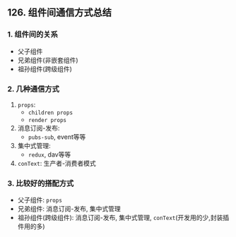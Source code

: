 ## 126. 组件间通信方式总结

### 1. 组件间的关系
- 父子组件
- 兄弟组件(非嵌套组件)
- 祖孙组件(跨级组件)

### 2. 几种通信方式
1. `props`:
   - `children props`
   - `render props`
2. 消息订阅-发布:
   - `pubs-sub`, event等等
3. 集中式管理:
   - `redux`, dav等等
4. `conText`:
   生产者-消费者模式

### 3. 比较好的搭配方式
   - 父子组件: `props`
   - 兄弟组件: 消息订阅-发布, 集中式管理
   - 祖孙组件(跨级组件): 消息订阅-发布, 集中式管理, `conText`(开发用的少,封装插件用的多)
